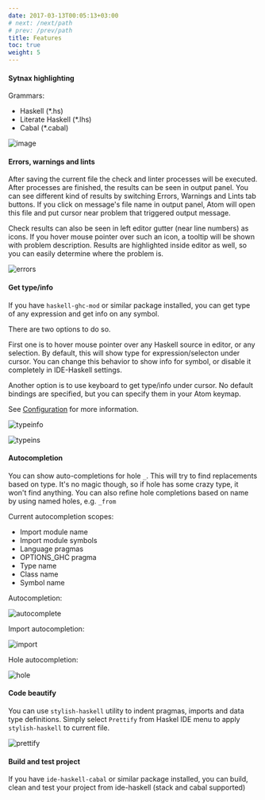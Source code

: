 ```yaml
---
date: 2017-03-13T00:05:13+03:00
# next: /next/path
# prev: /prev/path
title: Features
toc: true
weight: 5
---
```


#### Sytnax highlighting

Grammars:

* Haskell (\*.hs)
* Literate Haskell (\*.lhs)
* Cabal (\*.cabal)

![image](https://cloud.githubusercontent.com/assets/7275622/8120540/f16d7ee6-10a8-11e5-9b9d-223ff05a54c6.png)


#### Errors, warnings and lints

After saving the current file the check and linter processes will be executed.
After processes are finished, the results can be seen in output panel. You can
see different kind of results by switching Errors, Warnings and Lints tab
buttons. If you click on message's file name in output panel, Atom will open
this file and put cursor near problem that triggered output message.

Check results can also be seen in left editor gutter (near line numbers) as
icons. If you hover mouse pointer over such an icon, a tooltip will be shown
with problem description. Results are highlighted inside editor as well, so you
can easily determine where the problem is.

![errors](https://cloud.githubusercontent.com/assets/7275622/9705079/52b38f7c-54c1-11e5-9b23-6b932100e876.gif)

#### Get type/info

If you have `haskell-ghc-mod` or similar package installed, you can get type of any expression and get info on any symbol.

There are two options to do so.

First one is to hover mouse pointer over any Haskell source in editor, or any
selection. By default, this will show type for expression/selecton under cursor.
You can change this behavior to show info for symbol, or disable it completely
in IDE-Haskell settings.

Another option is to use keyboard to get type/info under cursor. No default
bindings are specified, but you can specify them in your Atom keymap.

See [Configuration](#configuration) for more information.

![typeinfo](https://cloud.githubusercontent.com/assets/7275622/9705082/52daa81e-54c1-11e5-88a8-99c8029eb14e.gif)

![typeins](https://cloud.githubusercontent.com/assets/7275622/9705080/52cd7e64-54c1-11e5-8ee3-120641da2f85.gif)

#### Autocompletion

You can show auto-completions for hole `_`. This will try to find replacements
based on type. It's no magic though, so if hole has some crazy type, it won't
find anything. You can also refine hole completions based on name by using named holes, e.g. `_from`

Current autocompletion scopes:

* Import module name
* Import module symbols
* Language pragmas
* OPTIONS_GHC pragma
* Type name
* Class name
* Symbol name

Autocompletion:

![autocomplete](https://cloud.githubusercontent.com/assets/7275622/9704861/e4474ec4-54bc-11e5-92f4-84a3995e45cb.gif)

Import autocompletion:

![import](https://cloud.githubusercontent.com/assets/7275622/9704865/ff39f79a-54bc-11e5-9912-5fb2884b749b.gif)

Hole autocompletion:

![hole](https://cloud.githubusercontent.com/assets/7275622/9704890/5581ccae-54bd-11e5-8ec6-8aa289e5a099.gif)

#### Code beautify

You can use `stylish-haskell` utility to indent pragmas, imports and data type
definitions. Simply select `Prettify` from Haskel IDE menu to apply
`stylish-haskell` to current file.

![prettify](https://cloud.githubusercontent.com/assets/7275622/9705081/52d97cf0-54c1-11e5-94f0-96f09e43ada3.gif)

#### Build and test project

If you have `ide-haskell-cabal` or similar package installed, you can build,
clean and test your project from ide-haskell (stack and cabal supported)
